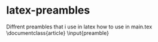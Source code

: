 # latex-preambles
Diffrent preambles that i use in latex
how to use in main.tex
\documentclass{article}
\input{preamble}
